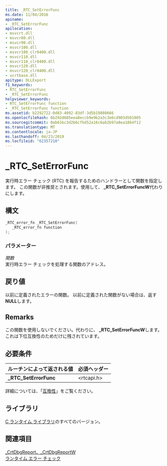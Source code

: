 ```yaml
---
title: _RTC_SetErrorFunc
ms.date: 11/04/2016
apiname:
- _RTC_SetErrorFunc
apilocation:
- msvcrt.dll
- msvcr80.dll
- msvcr90.dll
- msvcr100.dll
- msvcr100_clr0400.dll
- msvcr110.dll
- msvcr110_clr0400.dll
- msvcr120.dll
- msvcr120_clr0400.dll
- ucrtbase.dll
apitype: DLLExport
f1_keywords:
- RTC_SetErrorFunc
- _RTC_SetErrorFunc
helpviewer_keywords:
- RTC_SetErrorFunc function
- _RTC_SetErrorFunc function
ms.assetid: b2292722-0d83-4092-83df-3d5b19880666
ms.openlocfilehash: 6b292d685eea8eccb9e9b2a3c3e6cd903d501005
ms.sourcegitcommit: 0ab61bc3d2b6cfbd52a16c6ab2b97a8ea1864f12
ms.translationtype: MT
ms.contentlocale: ja-JP
ms.lasthandoff: 04/23/2019
ms.locfileid: "62357210"
---
```

# <a name="rtcseterrorfunc"></a>_RTC_SetErrorFunc

実行時エラー チェック (RTC) を報告するためのハンドラーとして関数を指定します。 この関数が非推奨とされます。使用して、 **_RTC_SetErrorFuncW**代わりにします。

## <a name="syntax"></a>構文

```C
_RTC_error_fn _RTC_SetErrorFunc(
   _RTC_error_fn function
);
```

### <a name="parameters"></a>パラメーター

*関数*<br/>
実行時エラー チェックを処理する関数のアドレス。

## <a name="return-value"></a>戻り値

以前に定義されたエラーの関数。 以前に定義された関数がない場合は、返す**NULL**します。

## <a name="remarks"></a>Remarks

この関数を使用しないでください。代わりに、 **_RTC_SetErrorFuncW**します。 これは下位互換性のためだけに残されています。

## <a name="requirements"></a>必要条件

|ルーチンによって返される値|必須ヘッダー|
|-------------|---------------------|
|**_RTC_SetErrorFunc**|\<rtcapi.h>|

詳細については、「[互換性](../../c-runtime-library/compatibility.md)」をご覧ください。

## <a name="libraries"></a>ライブラリ

[C ランタイム ライブラリ](../../c-runtime-library/crt-library-features.md)のすべてのバージョン。

## <a name="see-also"></a>関連項目

[_CrtDbgReport、_CrtDbgReportW](crtdbgreport-crtdbgreportw.md)<br/>
[ランタイム エラー チェック](../../c-runtime-library/run-time-error-checking.md)<br/>
